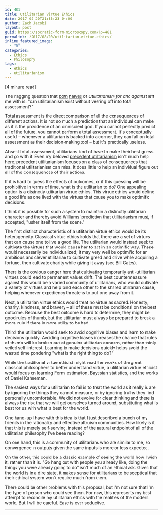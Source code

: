 ```yaml
---
id: 481
title: Utilitarian Virtue Ethics
date: 2017-08-20T21:33:23-04:00
author: Zach Jacobi
layout: post
guid: https://socratic-form-microscopy.com/?p=481
permalink: /2017/08/20/utilitarian-virtue-ethics/
inline_featured_image:
  - "0"
categories:
  - Ethics
  - Philosophy
tags:
  - ethics
  - utilitarianism
---
```


<p class="caption pre-post-meta">
[4 minure read]
</p>

The nagging question that <a href="{{ site.baseurl }}/2017/06/25/book-review-utilitarianism-for-and-against-part-1/">both</a> <a href="{{ site.baseurl }}/2017/07/16/book-review-utilitarianism-for-and-against-part-2/">halves</a> of <em>Utilitarianism for and against</em> left me with is: "can utilitarianism exist without veering off into total assessment?"

Total assessment is the direct comparison of all the consequences of different actions. It is not so much a prediction that an individual can make as it is the providence of an omniscient god. If you cannot perfectly predict all of the future, you cannot perform a total assessment. It's conceptually useful – whenever a utilitarian is backed into a corner, they can fall on total assessment as their decision-making tool – but it's practically useless.

Absent total assessment, utilitarians kind of have to make their best guess and go with it. Even my beloved <a href="{{ site.baseurl }}/2016/10/16/precedent-utilitarianism-a-primer/">precedent utilitarianism</a> isn't much help here; precedent utilitarianism focuses on a class of consequences that traditional utilitarianism can miss. It does little to help an individual figure out all of the consequences of their actions.

If it is hard to guess the effects of outcomes, or if this guessing will be prohibitive in terms of time, what is the utilitarian to do? One appealing option is a distinctly utilitarian virtue ethics. This virtue ethics would define a good life as one lived with the virtues that cause you to make optimific decisions.

I think it is possible for such a system to maintain a distinctly utilitarian character and thereby avoid Williams' prediction that utilitarianism must, if accepted, "usher itself from the scene."

The first distinct characteristic of a utilitarian virtue ethics would be its heterogeneity. Classical virtue ethics holds that there are a set of virtues that can cause one to live a good life. The utilitarian would instead seek to cultivate the virtues that would cause her to act in an optimific way. These would necessarily be individualized; it may very well be optimific for an ambitious and clever utilitarian to cultivate greed and drive while acquiring a fortune, then cultivate charity while giving it away (see Bill Gates).

There is the obvious danger here that cultivating temporarily anti-utilitarian virtues could lead to permanent values drift. The best countermeasure against this would be a varied community of utilitarians, who would cultivate a variety of virtues and help bind each other to the shared utilitarian cause, helping whenever expediency threatens to pull one away from it.

Next, a utilitarian virtue ethics would treat no virtue as sacred. Honesty, charity, kindness, and bravery – all of these must be conditional on the best outcome. Because the best outcome is hard to determine, they might be good rules of thumb, but the utilitarian must always be prepared to break a moral rule if there is more utility to be had.

Third, the utilitarian would seek to avoid cognitive biases and learn to make decisions quickly. Avoiding cognitive biases increases the chance that rules of thumb will be broken out of genuine utilitarian concern, rather than thinly veiled self-interest. Learning to make decisions quickly helps avoid the wasted time pondering "what is the right thing to do?"

While the traditional virtue ethicist might read the works of the great classical philosophers to better understand virtue, a utilitarian virtue ethicist would focus on learning Fermi estimation, Bayesian statistics, and the works of Daniel Kahneman.

The easiest ways for a utilitarian to fail is to treat the world as it really is are by ignoring the things they cannot measure, or by ignoring truths they find personally uncomfortable. We did not evolve for clear thinking and there is always the risk that we will get ourselves turned around, substituting what is best for us with what is best for the world.

One hang-up I have with this idea is that I just described a bunch of my friends in the rationality and effective altruism communities. How likely is it that this is merely self-serving, instead of the natural endpoint of all of the utilitarian philosophy I've been reading?

On one hand, this is a community of utilitarians who are similar to me, so convergence in outputs given the same inputs is more or less expected.

On the other, this could be a classic example of seeing the world how I wish it, rather than it is. "Go hang out with people you already like, doing the things you were already going to do" isn't much of an ethical ask. Given that the world is in a dire state, it makes sense for utilitarians to be sceptical that their ethical system won't require much from them.

There could be other problems with this proposal, but I'm not sure that I'm the type of person who could see them. For now, this represents my best attempt to reconcile my utilitarian ethics with the realities of the modern world. But I will be careful. Ease is ever seductive.

<hr class="post-end" />
